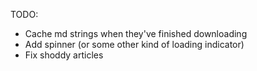 TODO:
  * Cache md strings when they've finished downloading
  * Add spinner (or some other kind of loading indicator)
  * Fix shoddy articles
